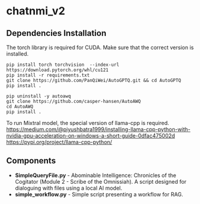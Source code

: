 # chatnmi_v2

## Dependencies Installation
The torch library is required for CUDA. Make sure that the correct version is installed.

    pip install torch torchvision  --index-url https://download.pytorch.org/whl/cu121
    pip install -r requirements.txt
    git clone https://github.com/PanQiWei/AutoGPTQ.git && cd AutoGPTQ
    pip install .

    pip uninstall -y autoawq
    git clone https://github.com/casper-hansen/AutoAWQ
    cd AutoAWQ
    pip install .

To run Mixtral model, the special version of llama-cpp is required.
https://medium.com/@piyushbatra1999/installing-llama-cpp-python-with-nvidia-gpu-acceleration-on-windows-a-short-guide-0dfac475002d
https://pypi.org/project/llama-cpp-python/

## Components
- **SimpleQueryFile.py** - Abominable Intelligence: Chronicles of the Cogitator (Module 2 - Scribe of the Omnissiah). A script designed for dialoguing with files using a local AI model.
- **simple_workflow.py** - Simple script presenting a workflow for RAG.

  
